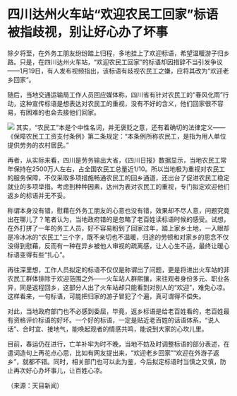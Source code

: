 # 四川达州火车站“欢迎农民工回家”标语被指歧视，别让好心办了坏事

除夕将至，在外务工朋友纷纷踏上归程，多地挂上了欢迎标语，希望温暖游子归乡路。只是，在四川达州火车站，“欢迎农民工回家”的标语却因措辞不当引发争议——1月19日，有人发布视频指出，该标语有歧视农民工之嫌，应将其改为“欢迎老乡回家“。

随后，当地交通运输局工作人员回应媒体称，四川省有针对农民工的“春风化雨”行动，这种宣传标语是想表达对农民工的重视，没有不好的含义，他们回家很不容易，有困难的也会去接他们回家。

![](https://inews.gtimg.com/newsapp_bt/0/15619209923/1000)
其实，“农民工”本是个中性名词，并无褒贬之意，还有着确切的法律定义——《保障农民工工资支付条例》第二条规定：“本条例所称农民工，是指为用人单位提供劳务的农村居民。”

再者，从实际来看，四川是劳务输出大省，《四川日报》数据显示，当地农民工常年保持在2500万人左右，占全国农民工总量近1/10。所以当地极为重视对农民工的服务保障，不仅采取多项措施畅通农民工的回乡通道，还出台了促进农民工稳定就业的多项举措。考虑到种种因素，达州为表对农民工的重视，专门拟定欢迎他们返乡的标语并无不妥。

称谓本身没有错，慰藉在外务工朋友的心意也没有错，效果却不尽人意，问题究竟出在哪儿了？笔者认为，当地政府错的是忽略了老百姓读标语时候的感受。试想，在外打拼了一年的务工人员，好不容易盼到了回家过年，踏上家乡土地，一入眼却是冷冰冰的“农民工”三个字，既不亲切也不温暖，归途的劳顿和对家乡的思念不仅没得到慰藉，反而有一种在异乡被他人审视的疏离感，让人心生不适，最终让暖心标语变得有些“扎心”。

再往深里想，工作人员拟定的标语不仅仅是称谓出了问题，更是将进出火车站的非农民工群体排除于欢迎范围之外——火车站人群熙攘，来往观者身份多元、职业各异，同是返程回乡，这部分人出了火车站却只能看到对别人的“欢迎”，难免心凉。这样看来，一句标语，可能把归家的游子冒犯了个遍，真可谓得不偿失。

对此，当地政府部门也不必感到委屈，毕竟，返乡标语是给老百姓看的，老百姓最有资格评价标语的好坏。一个好的标语，一定是贴近老百姓的话语体系，“说人话”、合时宜、接地气，能唤起观者的情感共鸣，能说到大家的心坎儿里。

目前，春运仍在进行，亡羊补牢为时不晚，当地不妨及时调整标语的部分表述，在遣词造句上再花点心思，比如有网友提出来，“欢迎老乡回家”“欢迎在外游子返乡”，就都不错。同时，相关部门也可以此为鉴，今后拟定标语时当慎之又慎，防止再次好心办坏事儿，让百姓心凉。

（来源：天目新闻）

